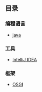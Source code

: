 ## 目录
### 编程语言
* [java](note/java.md)
### 工具
* [IntelliJ IDEA](note/IDEA.md)
### 框架
* [OSGI](note/OSGI.md)
